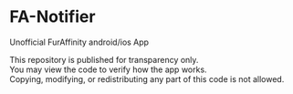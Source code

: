 # FA-Notifier
Unofficial FurAffinity android/ios App

This repository is published for transparency only.  
You may view the code to verify how the app works.  
Copying, modifying, or redistributing any part of this code is not allowed.
